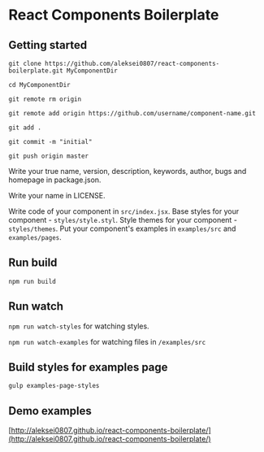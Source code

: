 # React Components Boilerplate

## Getting started

`git clone https://github.com/aleksei0807/react-components-boilerplate.git MyComponentDir`

`cd MyComponentDir`

`git remote rm origin`

`git remote add origin https://github.com/username/component-name.git`

`git add .`

`git commit -m "initial"`

`git push origin master`

Write your true name, version, description, keywords, author, bugs and homepage in package.json.

Write your name in LICENSE.

Write code of your component in `src/index.jsx`. Base styles for your component - `styles/style.styl`. Style themes for your component - `styles/themes`. Put your component's examples in `examples/src` and `examples/pages`.

## Run build

`npm run build`


## Run watch

`npm run watch-styles` for watching styles.

`npm run watch-examples` for watching files in `/examples/src`

## Build styles for examples page

`gulp examples-page-styles`

## Demo examples

[http://aleksei0807.github.io/react-components-boilerplate/](http://aleksei0807.github.io/react-components-boilerplate/)
